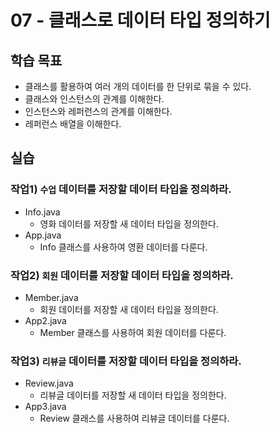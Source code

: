 # 07 - 클래스로 데이터 타입 정의하기

## 학습 목표

- 클래스를 활용하여 여러 개의 데이터를 한 단위로 묶을 수 있다.
- 클래스와 인스턴스의 관계를 이해한다.
- 인스턴스와 레퍼런스의 관계를 이해한다.
- 레퍼런스 배열을 이해한다.


## 실습

### 작업1) `수업` 데이터를 저장할 데이터 타입을 정의하라.

- Info.java
    - 영화 데이터를 저장할 새 데이터 타입을 정의한다.
- App.java
    - Info 클래스를 사용하여 영환 데이터를 다룬다.

### 작업2) `회원` 데이터를 저장할 데이터 타입을 정의하라.

- Member.java
    - 회원 데이터를 저장할 새 데이터 타입을 정의한다.
- App2.java
    - Member 클래스를 사용하여 회원 데이터를 다룬다.

### 작업3) `리뷰글` 데이터를 저장할 데이터 타입을 정의하라.

- Review.java
    - 리뷰글 데이터를 저장할 새 데이터 타입을 정의한다.
- App3.java
    - Review 클래스를 사용하여 리뷰글 데이터를 다룬다.

